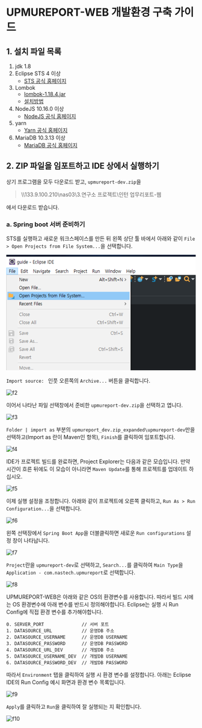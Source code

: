 # UPMUREPORT-WEB 개발환경 구축 가이드

## 1. 설치 파일 목록

1. jdk 1.8
1. Eclipse STS 4 이상
    - [STS 공식 홈페이지](https://spring.io/tools)
1. Lombok
    - [lombok-1.18.4.jar](https://search.maven.org/remotecontent?filepath=org/projectlombok/lombok/1.18.4/lombok-1.18.4.jar)
    - [설치방법](https://www.baeldung.com/lombok-ide)
1. NodeJS 10.16.0 이상
    - [NodeJS 공식 홈페이지](https://nodejs.org/en/)
1. yarn
    - [Yarn 공식 홈페이지](https://yarnpkg.com/lang/en/)
1. MariaDB 10.3.13 이상
    - [MariaDB 공식 홈페이지](https://go.mariadb.com/search-download-MariaDB-server.html?utm_source=google&utm_medium=ppc&utm_campaign=MKG-Search-Sitelink-MariaDB-Server-Download&gclid=EAIaIQobChMI9-Xt_6Tv4gIVFT5gCh1umwzvEAAYASABEgJvUPD_BwE)


## 2. ZIP 파일을 임포트하고 IDE 상에서 실행하기

상기 프로그램을 모두 다운로드 받고, ```upmureport-dev.zip```을 

> \\\\133.9.100.210\nas03\3.연구소 프로젝트\인턴 업무리포트-웹

에서 다운로드 받습니다.

### a. Spring boot 서버 준비하기

STS를 실행하고 새로운 워크스페이스를 만든 뒤 왼쪽 상단 툴 바에서 아래와 같이 ```File > Open Projects from File System...```을 선택합니다.

![f1](./docs/images/env_settings/f1.png)

```Import source: ``` 인풋 오른쪽의 ```Archive...``` 버튼을 클릭합니다.

![f2](./docs/images/env_settings/f2.png)

이어서 나타난 파일 선택창에서 준비한 ```upmureport-dev.zip```을 선택하고 엽니다.

![f3](./docs/images/env_settings/f3.png)

```Folder | import as``` 부분의 ```upmureport_dev.zip_expanded\upmureport-dev```만을 선택하고(Import as 란이 Maven인 항목), ```Finish```를 클릭하여 임포트합니다.

![f4](./docs/images/env_settings/f4.png)

IDE가 프로젝트 빌드를 완료하면, Project Explorer는 다음과 같은 모습입니다. 만약 시간이 흐른 뒤에도 이 모습이 아니라면 ```Maven Update```를 통해 프로젝트를 업데이트 하십시오.

![f5](./docs/images/env_settings/f5.png)

이제 실행 설정을 조정합니다. 아래와 같이 프로젝트에 오른쪽 클릭하고, ```Run As > Run Configuration...```을 선택합니다.

![f6](./docs/images/env_settings/f6.png)

왼쪽 선택장에서 ```Spring Boot App```을 더블클릭하면 새로운 ```Run configurations``` 설정 창이 나타납니다.

![f7](./docs/images/env_settings/f7.png)

```Project```란을 ```upmureport-dev```로 선택하고, ```Search...```를 클릭하여 ```Main Type```을 ```Application - com.nastech.upmureport```로 선택합니다.

![f8](./docs/images/env_settings/f8.png)

UPMUREPORT-WEB은 아래와 같은 OS의 환경변수를 사용합니다. 따라서 빌드 시에는 OS 환경변수에 아래 변수를 반드시 정의해야합니다. Eclipse는 실행 시 Run Config에 직접 환경 변수를 추가해야합니다. 


    0. SERVER_PORT              // 서버 포트
    1. DATASOURCE_URL           // 운영DB 주소
    2. DATASOURCE_USERNAME      // 운영DB USERNAME
    3. DATASOURCE_PASSWORD      // 운영DB PASSWORD
    4. DATASOURCE_URL_DEV       // 개발DB 주소
    5. DATASOURCE_USERNAME_DEV  // 개발DB USERNAME
    6. DATASOURCE_PASSWORD_DEV  // 개발DB PASSWORD

따라서  ```Environment``` 탭을 클릭하여 실행 시 환경 변수를 설정합니다. 아래는 Eclipse IDE의 Run Config 예시 화면과 환경 변수 목록입니다.

![f9](./docs/images/env_settings/f9.png)

```Apply```를 클릭하고 ```Run```을 클릭하여 잘 실행되는 지 확인합니다.

![f10](./docs/images/env_settings/f10.png)